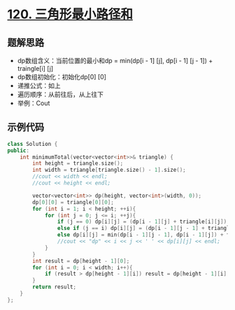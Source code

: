 # [120. 三角形最小路径和 ](https://leetcode.cn/problems/triangle/description/?envType=study-plan-v2&envId=dynamic-programming)

## 题解思路

- dp数组含义：当前位置的最小和dp = min(dp[i - 1] [j], dp[i - 1] [j - 1]) + traingle[i] [j]
- dp数组初始化：初始化dp[0] [0]
- 递推公式：如上
- 遍历顺序：从前往后，从上往下
- 举例：Cout

## 示例代码

```C++
class Solution {
public:
    int minimumTotal(vector<vector<int>>& triangle) {
        int height = triangle.size();
        int width = triangle[triangle.size() - 1].size();
        //cout << width << endl;
        //cout << height << endl;

        vector<vector<int>> dp(height, vector<int>(width, 0));
        dp[0][0] = triangle[0][0];
        for (int i = 1; i < height; ++i){
            for (int j = 0; j <= i; ++j){
                if (j == 0) dp[i][j] = (dp[i - 1][j] + triangle[i][j]);
                else if (j == i) dp[i][j] = (dp[i - 1][j - 1] + triangle[i][j]);
                else dp[i][j] = min(dp[i - 1][j - 1], dp[i - 1][j]) + triangle[i][j];
                //cout << "dp" << i << j << ' ' << dp[i][j] << endl;
            }
        }
        int result = dp[height - 1][0];
        for (int i = 0; i < width; i++){
            if (result > dp[height - 1][i]) result = dp[height - 1][i];
        }
        return result;
    }
};
```

